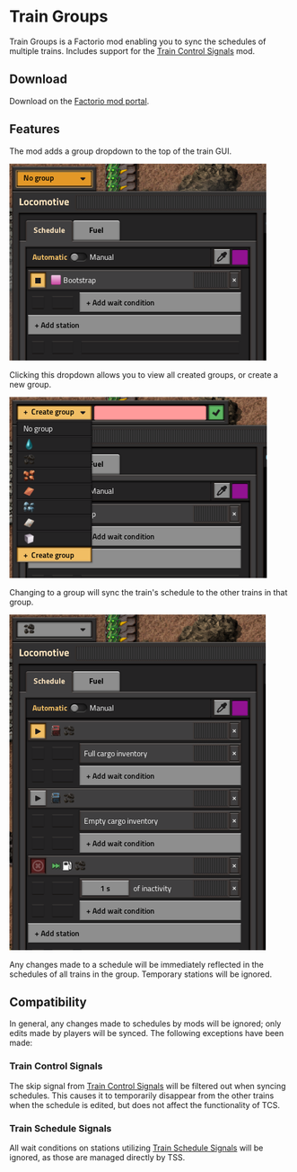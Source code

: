 # Train Groups

Train Groups is a Factorio mod enabling you to sync the schedules of multiple trains. Includes support for the [Train Control Signals](https://mods.factorio.com/mod/Train_Control_Signals) mod.

## Download

Download on the [Factorio mod portal](https://mods.factorio.com/mod/TrainGroups).

## Features

The mod adds a group dropdown to the top of the train GUI.

![](screenshots/no-group.png)

Clicking this dropdown allows you to view all created groups, or create a new group.

![](screenshots/create-group-and-list.png)

Changing to a group will sync the train's schedule to the other trains in that group.

![](screenshots/other-group.png)

Any changes made to a schedule will be immediately reflected in the schedules of all trains in the group. Temporary stations will be ignored.

## Compatibility

In general, any changes made to schedules by mods will be ignored; only edits made by players will be synced. The following exceptions have been made:

### Train Control Signals

The skip signal from [Train Control Signals](https://mods.factorio.com/mod/Train_Control_Signals) will be filtered out when syncing schedules. This causes it to temporarily disappear from the other trains when the schedule is edited, but does not affect the functionality of TCS.

### Train Schedule Signals

All wait conditions on stations utilizing [Train Schedule Signals](https://mods.factorio.com/mod/TrainScheduleSignals) will be ignored, as those are managed directly by TSS.
